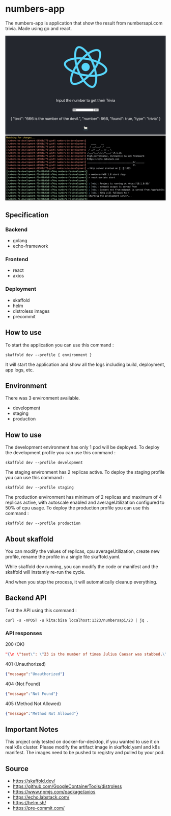 # numbers-app

The numbers-app is application that show the result from numbersapi.com trivia. Made using go and react.

![Alt text](image1.png?raw=true "image1")
![Alt text](image2.png?raw=true "image1")

## Specification

### Backend

- golang
- echo-framework

### Frontend

- react
- axios

### Deployment

- skaffold
- helm
- distroless images
- precommit

## How to use

To start the application you can use this command :

```shell
skaffold dev --profile { environment }
```

It will start the application and show all the logs including build, deployment, app logs, etc.

## Environment

There was 3 environment available.

- development
- staging
- production

## How to use

The development environment has only 1 pod will be deployed. To deploy the development profile you can use this command :

```shell
skaffold dev --profile development
```

The staging environment has 2 replicas active. To deploy the staging profile you can use this command :

```shell
skaffold dev --profile staging
```

The production environment has minimum of 2 replicas and maximum of 4 replicas active, with autoscale enabled and averageUtilization configured to 50% of cpu usage. To deploy the production profile you can use this command :

```shell
skaffold dev --profile production
```

## About skaffold

You can modify the values of replicas, cpu averageUtilization, create new profile, rename the profile in a single file skaffold.yaml.

While skaffold dev running, you can modify the code or manifest and the skaffold will instantly re-run the cycle.

And when you stop the process, it will automatically cleanup everything.

## Backend API

Test the API using this command :

```shell
curl -s -XPOST -u kita:bisa localhost:1323/numbersapi/23 | jq .
```

### API responses

200 (OK)

```json
"{\n \"text\": \"23 is the number of times Julius Caesar was stabbed.\",\n \"number\": 23,\n \"found\": true,\n \"type\": \"trivia\"\n}"
```

401 (Unauthorized)

```json
{"message":"Unauthorized"}
```

404 (Not Found)

```json
{"message":"Not Found"}
```

405 (Method Not Allowed)

```json
{"message":"Method Not Allowed"}
```

## Important Notes

This project only tested on docker-for-desktop, if you wanted to use it on real k8s cluster. Please modify the artifact image in skaffold.yaml and k8s manifest. The images need to be pushed to registry and pulled by your pod.

## Source

- <https://skaffold.dev/>
- <https://github.com/GoogleContainerTools/distroless>
- <https://www.npmjs.com/package/axios>
- <https://echo.labstack.com/>
- <https://helm.sh/>
- <https://pre-commit.com/>
